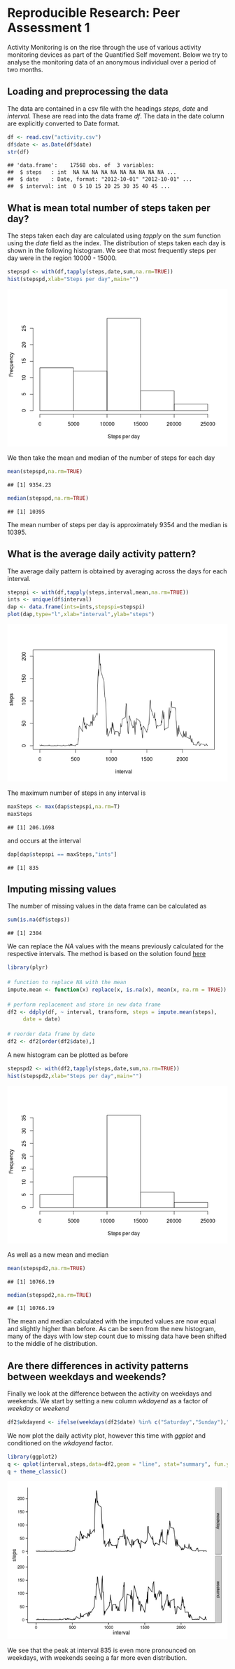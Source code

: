 # Reproducible Research: Peer Assessment 1
Activity Monitoring is on the rise through the use of various activity monitoring devices as part of the Quantified Self movement. Below we try to analyse the monitoring data of an anonymous individual over a period of two months. 

## Loading and preprocessing the data

The data are contained in a csv file with the headings *steps*, *date* and *interval*. These are read into the data frame *df*. The data in the date column are explicitly converted to Date format.


```r
df <- read.csv("activity.csv")
df$date <- as.Date(df$date)
str(df)
```

```
## 'data.frame':	17568 obs. of  3 variables:
##  $ steps   : int  NA NA NA NA NA NA NA NA NA NA ...
##  $ date    : Date, format: "2012-10-01" "2012-10-01" ...
##  $ interval: int  0 5 10 15 20 25 30 35 40 45 ...
```


## What is mean total number of steps taken per day?

The steps taken each day are calculated using *tapply* on the *sum* function using the *date* field as the index. The distribution of steps taken each day is shown in the following histogram. We see that most frequently steps per day were in the region 10000 - 15000.


```r
stepspd <- with(df,tapply(steps,date,sum,na.rm=TRUE))
hist(stepspd,xlab="Steps per day",main="")
```

![](PA1_template_files/figure-html/unnamed-chunk-2-1.png) 

We then take the mean and median of the number of steps for each day


```r
mean(stepspd,na.rm=TRUE)
```

```
## [1] 9354.23
```

```r
median(stepspd,na.rm=TRUE)
```

```
## [1] 10395
```

The mean number of steps per day is approximately 9354 and the median is 10395.

## What is the average daily activity pattern?

The average daily pattern is obtained by averaging across the days for each interval.


```r
stepspi <- with(df,tapply(steps,interval,mean,na.rm=TRUE))
ints <- unique(df$interval)
dap <- data.frame(ints=ints,stepspi=stepspi)
plot(dap,type="l",xlab="interval",ylab="steps")
```

![](PA1_template_files/figure-html/unnamed-chunk-4-1.png) 

The maximum number of steps in any interval is


```r
maxSteps <- max(dap$stepspi,na.rm=T)
maxSteps
```

```
## [1] 206.1698
```

and occurs at the interval


```r
dap[dap$stepspi == maxSteps,"ints"]
```

```
## [1] 835
```

## Imputing missing values

The number of missing values in the data frame can be calculated as


```r
sum(is.na(df$steps))
```

```
## [1] 2304
```

We can replace the *NA* values with the means previously calculated for the respective intervals. The method is based on the solution found [here](http://stackoverflow.com/questions/9322773/how-to-replace-na-with-mean-by-subset-in-r-impute-with-plyr)


```r
library(plyr)

# function to replace NA with the mean
impute.mean <- function(x) replace(x, is.na(x), mean(x, na.rm = TRUE))

# perform replacement and store in new data frame
df2 <- ddply(df, ~ interval, transform, steps = impute.mean(steps),
     date = date)

# reorder data frame by date
df2 <- df2[order(df2$date),]
```

A new histogram can be plotted as before


```r
stepspd2 <- with(df2,tapply(steps,date,sum,na.rm=TRUE))
hist(stepspd2,xlab="Steps per day",main="")
```

![](PA1_template_files/figure-html/unnamed-chunk-9-1.png) 

As well as a new mean and median


```r
mean(stepspd2,na.rm=TRUE)
```

```
## [1] 10766.19
```

```r
median(stepspd2,na.rm=TRUE)
```

```
## [1] 10766.19
```

The mean and median calculated with the imputed values are now equal and slightly higher than before. As can be seen from the new histogram, many of the days with low step count due to missing data have been shifted to the middle of he distribution.

## Are there differences in activity patterns between weekdays and weekends?

Finally we look at the difference between the activity on weekdays and weekends. We start by setting a new column *wkdayend* as a factor of *weekday* or *weekend*


```r
df2$wkdayend <- ifelse(weekdays(df2$date) %in% c("Saturday","Sunday"),"weekend","weekday")
```

We now plot the daily activity plot, however this time with *ggplot* and conditioned on the *wkdayend* factor.


```r
library(ggplot2)
q <- qplot(interval,steps,data=df2,geom = "line", stat="summary", fun.y = "mean",facets = wkdayend ~ .)
q + theme_classic()
```

![](PA1_template_files/figure-html/unnamed-chunk-12-1.png) 

We see that the peak at interval 835 is even more pronounced on weekdays, with weekends seeing a far more even distribution.
